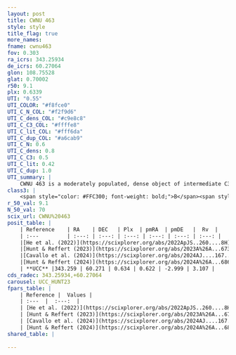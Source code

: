 ```yaml
---
layout: post
title: CWNU 463
style: style
title_flag: true
more_names: 
fname: cwnu463
fov: 0.303
ra_icrs: 343.25934
de_icrs: 60.27064
glon: 108.75528
glat: 0.70002
r50: 9.1
plx: 0.6339
UTI: "0.55"
UTI_COLOR: "#f8fce0"
UTI_C_N_COL: "#f2f9d6"
UTI_C_dens_COL: "#c9e8c8"
UTI_C_C3_COL: "#ffffe8"
UTI_C_lit_COL: "#fff6da"
UTI_C_dup_COL: "#a6cab9"
UTI_C_N: 0.6
UTI_C_dens: 0.8
UTI_C_C3: 0.5
UTI_C_lit: 0.42
UTI_C_dup: 1.0
UTI_summary: |
    CWNU 463 is a moderately populated, dense object of intermediate C3 quality. It was recently reported in the literature.
class3: |
    <span style="color: #FFC300; font-weight: bold;">B</span><span style="color: #FFC300; font-weight: bold;">B</span>
r_50_val: 9.1
N_50_val: 70
scix_url: CWNU%20463
posit_table: |
    | Reference    | RA    | DEC   | Plx  | pmRA  | pmDE   |  Rv  |
    | :---         | :---: | :---: | :---: | :---: | :---: | :---: |
    |[He et al. (2022)](https://scixplorer.org/abs/2022ApJS..260....8H) | 343.285 | 60.275 | 0.63 | 0.62 | -3.0 | -- |
    |[Hunt & Reffert (2023)](https://scixplorer.org/abs/2023A%26A...673A.114H) | 343.227 | 60.277 | 0.626 | 0.597 | -3.01 | 3.081 |
    |[Cavallo et al. (2024)](https://scixplorer.org/abs/2024AJ....167...12C) | 343.236 | 60.242 | 0.627 | -- | -- | -- |
    |[Hunt & Reffert (2024)](https://scixplorer.org/abs/2024A%26A...686A..42H) | 343.227 | 60.277 | 0.626 | 0.597 | -3.01 | 3.081 |
    | **UCC** |343.259 | 60.271 | 0.634 | 0.622 | -2.999 | 3.107 | 
cds_radec: 343.25934,+60.27064
carousel: UCC_HUNT23
fpars_table: |
    | Reference |  Values |
    | :---  |  :---:  |
    | [He et al. (2022)](https://scixplorer.org/abs/2022ApJS..260....8H) | `AG=3.7, m-M=11.85, logAge=6.9, Z=0.008` |
    | [Hunt & Reffert (2023)](https://scixplorer.org/abs/2023A%26A...673A.114H) | `AV50=3.224, diffAV50=2.716, MOD50=10.922, logAge50=7.995` |
    | [Cavallo et al. (2024)](https://scixplorer.org/abs/2024AJ....167...12C) | `AV50=2.83, dMod50=11.27, logAge50=8.08, [Fe/H]50=0.78` |
    | [Hunt & Reffert (2024)](https://scixplorer.org/abs/2024A%26A...686A..42H) | `MassJ=299.781` |
shared_table: |
    
---
```

